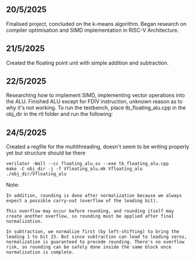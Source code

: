 ## 20/5/2025

Finalised project, concluded on the k-means algorithm. Began research on compiler optimisation and SIMD implementation in RISC-V Architecture.

## 21/5/2025

Created the floating point unit with simple addition and subtraction.

## 22/5/2025

Researching how to implement SIMD, implementing vector operations into the ALU.
Finished ALU except for FDIV instruction, unknown reason as to why it's not working.
To run the testbench, place tb_floating_alu.cpp in the obj_dir in the rtl folder and run the following:

## 24/5/2025

Created a regfile for the multithreading, doesn't seem to be writing properly yet but structure should be there

```
verilator -Wall --cc floating_alu.sv --exe tb_floating_alu.cpp
make -C obj_dir -j -f Vfloating_alu.mk Vfloating_alu
./obj_dir/Vfloating_alu
```

Note:
```
In addition, rounding is done after normalization because we always expect a possible carry-out (overflow of the leading bit).

This overflow may occur before rounding, and rounding itself may create another overflow, so rounding must be applied after final normalization.

In subtraction, we normalize first (by left-shifting) to bring the leading 1 to bit 23. But since subtraction can lead to leading zeros, normalization is guaranteed to precede rounding. There's no overflow risk, so rounding can be safely done inside the same block once normalization is complete.
```